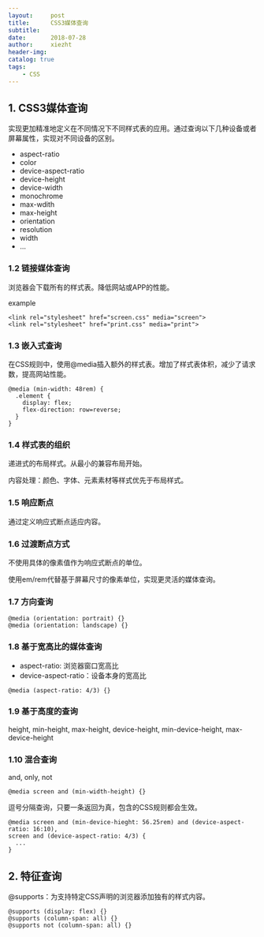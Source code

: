 ```yaml
---
layout:     post
title:      CSS3媒体查询
subtitle:   
date:       2018-07-28
author:     xiezht
header-img: 
catalog: true
tags:
    - CSS
---
```



## 1. CSS3媒体查询

实现更加精准地定义在不同情况下不同样式表的应用。通过查询以下几种设备或者屏幕属性，实现对不同设备的区别。

* aspect-ratio
* color
* device-aspect-ratio
* device-height
* device-width
* monochrome
* max-wdith
* max-height
* orientation
* resolution
* width
* ...

### 1.2 链接媒体查询

浏览器会下载所有的样式表。降低网站或APP的性能。

example

```
<link rel="stylesheet" href="screen.css" media="screen">
<link rel="stylesheet" href="print.css" media="print">
```

### 1.3 嵌入式查询

在CSS规则中，使用@media插入额外的样式表。增加了样式表体积，减少了请求数，提高网站性能。

```
@media (min-width: 48rem) {
  .element {
    display: flex;
    flex-direction: row=reverse;
  }
}
```

### 1.4 样式表的组织

递进式的布局样式。从最小的兼容布局开始。

内容处理：颜色、字体、元素素材等样式优先于布局样式。


### 1.5 响应断点

通过定义响应式断点适应内容。

### 1.6 过渡断点方式

不使用具体的像素值作为响应式断点的单位。

使用em/rem代替基于屏幕尺寸的像素单位，实现更灵活的媒体查询。


### 1.7 方向查询

```
@media (orientation: portrait) {}
@media (orientation: landscape) {}
```

### 1.8 基于宽高比的媒体查询

* aspect-ratio: 浏览器窗口宽高比
* device-aspect-ratio：设备本身的宽高比

```
@media (aspect-ratio: 4/3) {}
```

### 1.9 基于高度的查询

height, min-height, max-height, device-height, min-device-height, max-device-height

### 1.10 混合查询

and, only, not

```
@media screen and (min-width-height) {}
```

逗号分隔查询，只要一条返回为真，包含的CSS规则都会生效。

```
@media screen and (min-device-hieght: 56.25rem) and (device-aspect-ratio: 16:10),
screen and (device-aspect-ratio: 4/3) {
  ...
}
```

## 2. 特征查询

@supports：为支持特定CSS声明的浏览器添加独有的样式内容。

```
@supports (display: flex) {}
@supports (column-span: all) {}
@supports not (column-span: all) {}
```





